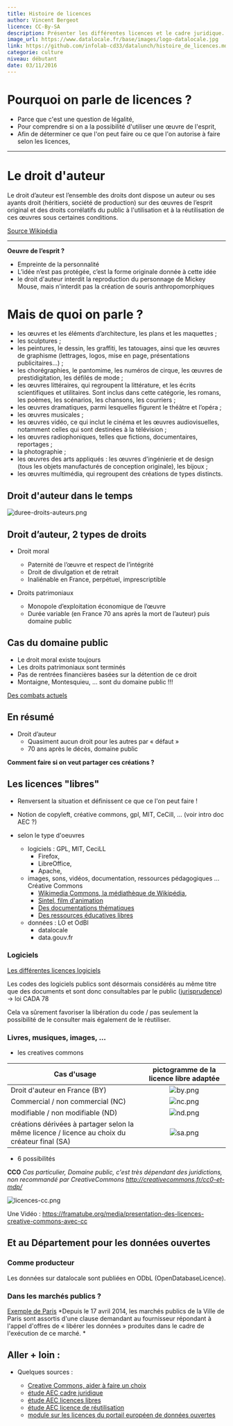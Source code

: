```yaml
---
title: Histoire de licences
author: Vincent Bergeot
licence: CC-By-SA
description: Présenter les différentes licences et le cadre juridique.
image_url: https://www.datalocale.fr/base/images/logo-datalocale.jpg
link: https://github.com/infolab-cd33/datalunch/histoire_de_licences.md
categorie: culture
niveau: débutant
date: 03/11/2016
---
```


# Pourquoi on parle de licences ?

* Parce que c'est une question de légalité,
* Pour comprendre si on a la possibilité d'utiliser une œuvre de l'esprit,
* Afin de déterminer ce que l'on peut faire ou ce que l'on autorise à faire selon les licences,
____

# Le droit d'auteur

Le droit d’auteur est l’ensemble des droits dont dispose un auteur ou ses ayants droit (héritiers, société de production) sur des œuvres de l’esprit original et des droits corrélatifs du public à l'utilisation et à la réutilisation de ces œuvres sous certaines conditions.

[Source Wikipédia](https://fr.wikipedia.org/wiki/Droit_d'auteur#Droit_d.27auteur)
____

**Oeuvre de l’esprit ?**

* Empreinte de la personnalité
* L’idée n’est pas protégée, c’est la forme originale donnée à cette idée
* le droit d'auteur interdit la reproduction du personnage de Mickey Mouse, mais n'interdit pas la création de souris anthropomorphiques

# Mais de quoi on parle ?

* les œuvres et les éléments d’architecture, les plans et les maquettes ;
* les sculptures ;
* les peintures, le dessin, les graffiti, les tatouages, ainsi que les œuvres de graphisme (lettrages, logos, mise en page, présentations publicitaires…) ;
* les chorégraphies, le pantomime, les numéros de cirque, les œuvres de prestidigitation, les défilés de mode ;
* les œuvres littéraires, qui regroupent la littérature, et les écrits scientifiques et utilitaires. Sont inclus dans cette catégorie, les romans, les poèmes, les scénarios, les chansons, les courriers ;
* les œuvres dramatiques, parmi lesquelles figurent le théâtre et l’opéra ;
* les œuvres musicales ;
* les œuvres vidéo, ce qui inclut le cinéma et les œuvres audiovisuelles, notamment celles qui sont destinées à la télévision ;
* les œuvres radiophoniques, telles que fictions, documentaires, reportages ;
* la photographie ;
* les œuvres des arts appliqués : les œuvres d'ingénierie et de design (tous les objets manufacturés de conception originale), les bijoux ;
* les œuvres multimédia, qui regroupent des créations de types distincts.

## Droit d'auteur dans le temps

![duree-droits-auteurs.png](https://raw.githubusercontent.com/infolab-cd33/datalunch/master/media/licence/duree-droits-auteurs.png)

## Droit d’auteur, 2 types de droits

* Droit moral
    * Paternité de l’œuvre et respect de l’intégrité
    * Droit de divulgation et de retrait
    * Inaliénable en France, perpétuel, imprescriptible

* Droits patrimoniaux
    * Monopole d’exploitation économique de l’œuvre
    * Durée variable (en France 70 ans après la mort de l’auteur) puis domaine public

## Cas du domaine public

- Le droit moral existe toujours
- Les droits patrimoniaux sont terminés
- Pas de rentrées financières basées sur la détention de ce droit
- Montaigne, Montesquieu, … sont du domaine public !!!

[Des combats actuels](http://affordance.typepad.com//mon_weblog/2015/10/chere-anne-frank.html)

## En résumé

* Droit d’auteur
	*  Quasiment aucun droit pour les autres par « défaut »
	* 70 ans après le décès, domaine public

**Comment faire si on veut partager ces créations ?**

## Les licences "libres"

* Renversent la situation et définissent ce que ce l'on peut faire !
* Notion de copyleft, créative commons, gpl, MIT, CeCill, ... (voir intro doc AEC ?)
* selon le type d'oeuvres

    * logiciels :   GPL, MIT, CeciLL
        * Firefox,
        * LibreOffice,
        * Apache,
    * images, sons, vidéos, documentation, ressources pédagogiques ...  Créative Commons
        * [Wikimedia Commons, la médiathèque de Wikipédia](https://commons.wikimedia.org/wiki/Main_Page),
        * [Sintel, film d'animation](https://fr.wikipedia.org/wiki/Sintel)
        * [Des documentations thématiques](http://www.dechetsdemain.com/)
        * [Des ressources éducatives libres](http://data.abuledu.org)
    * données : LO et OdBl
        * datalocale
        * data.gouv.fr


### Logiciels

[Les différentes licences logiciels](http://www.aecom.org/Vous-informer/Juridique-TIC/Propriete-intellectuelle/Droit-d-auteur/Logiciels-et-logiciels-libres-quel-cadre-juridique)

Les codes des logiciels publics sont désormais considérés au même titre que des documents et sont donc consultables par le public ([jurisprudence](http://www.legalis.net/spip.php?page=breves-article&id_article=4943)) -> loi CADA 78

Cela va sûrement favoriser la libération du code / pas seulement la possibilité de le consulter mais également de le réutiliser.

### Livres, musiques, images, ...

* les creatives commons

|Cas d'usage| pictogramme de la licence libre adaptée|
|------|:------------------------------------------:|
|Droit d'auteur en France (BY)|![by.png](https://raw.githubusercontent.com/infolab-cd33/datalunch/master/media/licence/by.png)|
|Commercial / non commercial (NC)|![nc.png](https://raw.githubusercontent.com/infolab-cd33/datalunch/master/media/licence/nc.png)|
|modifiable / non modifiable (ND)|![nd.png](https://raw.githubusercontent.com/infolab-cd33/datalunch/master/media/licence/nd.png)|
|créations dérivées à partager selon la même licence / licence au choix du créateur final (SA)|![sa.png](https://raw.githubusercontent.com/infolab-cd33/datalunch/master/media/licence/sa.png)|


* 6 possibilités

**CCO** *Cas particulier, Domaine public, c'est très dépendant des juridictions, non recommandé par CreativeCommons <http://creativecommons.fr/cc0-et-mdp/>*

![licences-cc.png](https://raw.githubusercontent.com/infolab-cd33/datalunch/master/media/licence/licences-cc.png)

Une Vidéo : <https://framatube.org/media/presentation-des-licences-creative-commons-avec-cc>

## Et au Département pour les données ouvertes
### Comme producteur

Les données sur datalocale sont publiées en ODbL (OpenDatabaseLicence).

### Dans les marchés publics ?

[Exemple de Paris](http://opendata.paris.fr/page/les-marches/)
*Depuis le 17 avril 2014, les marchés publics de la Ville de Paris sont assortis d'une clause demandant au fournisseur répondant à l'appel d'offres de « libérer les données » produites dans le cadre de l'exécution de ce marché. *

## Aller + loin :

* Quelques sources :

	* [Creative Commons, aider à faire un choix](http://creativecommons.org/choose/)
	* [étude AEC cadre juridique](http://www.aecom.org/Vous-informer/Juridique-TIC/Propriete-intellectuelle/Droit-d-auteur/Logiciels-et-logiciels-libres-quel-cadre-juridique)
	* [étude AEC licences libres](http://www.aecom.org/Vous-informer/Juridique-TIC/Propriete-intellectuelle/Droit-d-auteur/Logiciels-libres-et-aeuvres-libres-ce-qu-il-faut-savoir)
	* [étude AEC licence de réutilisation](http://www.aecom.org/Vous-informer/Juridique-TIC/Droit-public/Donnees-publiques/Open-data-data-visualisations-et-licences-d-utilisation)
	* [module sur les licences du portail européen de données ouvertes](http://www.europeandataportal.eu/elearning/fr/module4/#/id/co-01)
